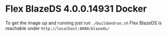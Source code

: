 # Flex BlazeDS 4.0.0.14931 Docker

To get the image up and running just run ```./buildandrun.sh```
Flex BlazeDS is reachable under ```http://localhost:8080/blazeds/```